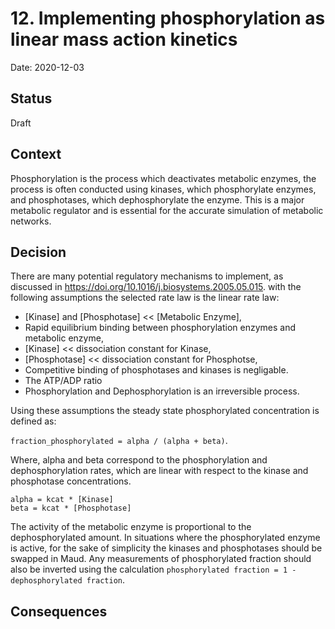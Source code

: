 # 12. Implementing phosphorylation as linear mass action kinetics

Date: 2020-12-03

## Status

Draft

## Context

Phosphorylation is the process which deactivates metabolic enzymes,
the process is often conducted using kinases, which phosphorylate enzymes,
and phosphotases, which dephosphorylate the enzyme. This is a major metabolic
regulator and is essential for the accurate simulation of metabolic networks.


## Decision

There are many potential regulatory mechanisms to implement, as discussed in
https://doi.org/10.1016/j.biosystems.2005.05.015. with the following assumptions
the selected rate law is the linear rate law:

* [Kinase] and [Phosphotase] << [Metabolic Enzyme],
* Rapid equilibrium binding between phosphorylation enzymes and metabolic enzyme,
* [Kinase] << dissociation constant for Kinase,
* [Phosphotase] << dissociation constant for Phosphotse,
* Competitive binding of phosphotases and kinases is negligable.
* The ATP/ADP ratio
* Phosphorylation and Dephosphorylation is an irreversible process.

Using these assumptions the steady state phosphorylated concentration is defined as:

`fraction_phosphorylated = alpha / (alpha + beta)`.

Where, alpha and beta correspond to the phosphorylation and dephosphorylation
rates, which are linear with respect to the kinase and phosphotase concentrations.

```
alpha = kcat * [Kinase]
beta = kcat * [Phosphotase]
```

The activity of the metabolic enzyme is proportional to the dephosphorylated
amount. In situations where the phosphorylated enzyme is active, for the sake
of simplicity the kinases and phosphotases should be swapped in Maud. 
Any measurements of phosphorylated fraction should also be inverted using the
calculation `phosphorylated fraction = 1 - dephosphorylated fraction`.

## Consequences
